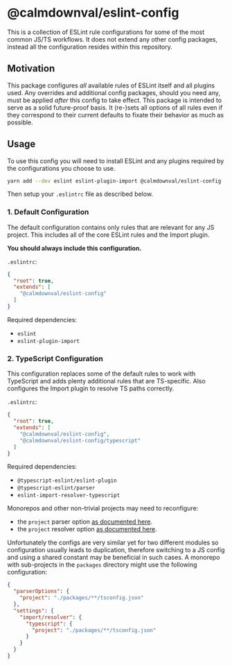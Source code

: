 # @calmdownval/eslint-config

This is a collection of ESLint rule configurations for some of the most common
JS/TS workflows. It does not extend any other config packages, instead all the
configuration resides within this repository.

## Motivation

This package configures *all* available rules of ESLint itself and all plugins
used. Any overrides and additional config packages, should you need any, must be
applied *after* this config to take effect. This package is intended to serve as
a solid future-proof basis. It (re-)sets all options of all rules even if they
correspond to their current defaults to fixate their behavior as much as
possible.

## Usage

To use this config you will need to install ESLint and any plugins required by
the configurations you choose to use.

```sh
yarn add --dev eslint eslint-plugin-import @calmdownval/eslint-config
```

Then setup your `.eslintrc` file as described below.

### 1. Default Configuration

The default configuration contains only rules that are relevant for any JS
project. This includes all of the core ESLint rules and the Import plugin.

**You should always include this configuration.**

`.eslintrc`:

```json
{
  "root": true,
  "extends": [
    "@calmdownval/eslint-config"
  ]
}
```

Required dependencies:

- `eslint`
- `eslint-plugin-import`

### 2. TypeScript Configuration

This configuration replaces some of the default rules to work with TypeScript
and adds plenty additional rules that are TS-specific. Also configures the
Import plugin to resolve TS paths correctly.

`.eslintrc`:

```json
{
  "root": true,
  "extends": [
    "@calmdownval/eslint-config",
    "@calmdownval/eslint-config/typescript"
  ]
}
```

Required dependencies:

- `@typescript-eslint/eslint-plugin`
- `@typescript-eslint/parser`
- `eslint-import-resolver-typescript`

Monorepos and other non-trivial projects may need to reconfigure:

- the `project` parser option [as documented here](https://github.com/typescript-eslint/typescript-eslint/tree/master/packages/parser#parseroptionsproject).
- the `project` resolver option [as documented here](https://github.com/alexgorbatchev/eslint-import-resolver-typescript#configuration).

Unfortunately the configs are very similar yet for two different modules so
configuration usually leads to duplication, therefore switching to a JS config
and using a shared constant may be beneficial in such cases. A monorepo with
sub-projects in the `packages` directory might use the following configuration:

```json
{
  "parserOptions": {
    "project": "./packages/**/tsconfig.json"
  },
  "settings": {
    "import/resolver": {
      "typescript": {
        "project": "./packages/**/tsconfig.json"
      }
    }
  }
}
```
